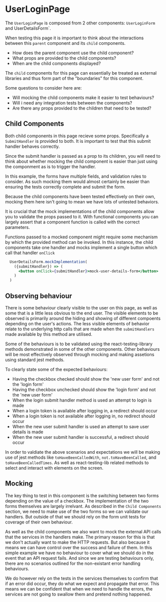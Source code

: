 # UserLoginPage

The `UserLoginPage` is composed from 2 other components: `UserLoginForm` and UserDetailsForm`.

When testing this page it is important to think about the interactions between this `parent` component and its `child` components.

- How does the parent component use the child component?
- What props are provided to the child components?
- When are the child components displayed?

The `child` components for this page can essentially be treated as external libraries and thus form part of the "boundaries" for this component.

Some questions to consider here are:

- Will mocking the child components make it easier to test behaviours?
- Will i need any integration tests between the components?
- Are there any props provided to the children that need to be tested?

## Child Components

Both child components in this page recieve some props. Specifically a `SubmitHandler` is provided to both. It is important to test that this submit handler behaves correctly.

Since the submit handler is passed as a prop to its children, you will need to think about whether mocking the child component is easier than just using the componment as is to trigger the handler.

In this example, the forms have multiple fields, and validation rules to consider. As such mocking them would almost certainly be easier than ensuring the tests correctly complete and submit the form.

Because the child components have been tested effectively on their own, mocking them here isn't going to mean we have lots of untested behaviors. 

It is crucial that the mock implementations of the child components allow you to validate the props passed to it. With functional components you can largely assert that a component function is called with the correct parameters.

Functions passed to a mocked component might require some mechanism by which the provided method can be invoked. In this instance, the child components take one handler and mocks implement a single button which call that handler `onClick`

```jsx
  UserDetailsForm.mockImplementation(
    ({submitHandler}) => (
      <button onClick={submitHandler}>mock-user-details-form</button>
    )
  )
```

## Observing behaviour

There is some behaviour clearly visible to the user on this page, as well as some that is a little less obvious to the end user. The visible elements to be observed is primarily around the hiding and showing of different compoents depending on the user's actions. The less visible elements of behavior relate to the underlying http calls that are made when the `submitHandlers` made available by this method are utilised.

Some of the behaviours is to be validated using the react-testing-library methods demonstrated in some of the other components. Other behaviours will be most effectively observed through mocking and making assetions using standard jest methods.

To clearly state some of the expected behaviours:
- Having the checkbox checked should show the 'new user form' and not the 'login form'
- Having the checkbox unchecked should show the 'login form' and not the 'new user form'
- When the login submit handler method is used an attempt to login is made
- When a login token is available after logging in, a redirect should occur
- When a login token is not available after logging in, no redirect should occur
- When the new user submit handler is used an attempt to save user details is made
- When the new user submit handler is successful, a redirect should occur

In order to valdiate the above scenarios and expectations we will be making use of jest methods like `toHaveBeenCalledWith`, `not.toHaveBeenCalled`, and `toHaveBeenCalledTimes`. As well as react-testing-lib related methods to select and interact with elements on the screen.

## Mocking

The key thing to test in this component is the switching between two forms depending on the value of a checkbox. The implementation of the two forms themselves are largely irrelvant. As described in the `Child Components` section, we need to make use of the two forms so we can validate our handlers. But outside of that we should rely on the form unit tests for coverage of their own behaviour.

As well as the child components we also want to mock the external API calls that the services in the handlers make. The primary reason for this is that we don't actually want to make the HTTP requests. But also because it means we can have control over the success and failure of them. In this simple example we have no behaviour to cover what we should do in the event that an API request fails. And since we are testing behaviours only, there are no scenarios outlined for the non-existant error handling behaviours.

We do however rely on the tests in the services themselves to confirm that if an error did occur, they do what we expect and propagate that error. This means we can be confident that when we need to handle the errors, the services are not going to swallow them and pretend nothing happened.
